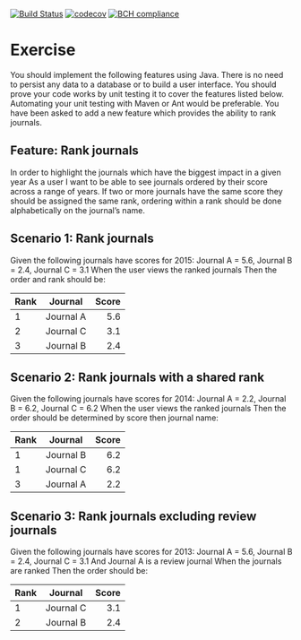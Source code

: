 [![Build Status](https://travis-ci.org/jesusgsdev/rankJournals.svg?branch=master)](https://travis-ci.org/jesusgsdev/rankJournals)
[![codecov](https://codecov.io/gh/jesusgsdev/rankJournals/branch/master/graph/badge.svg)](https://codecov.io/gh/jesusgsdev/rankJournals)
[![BCH compliance](https://bettercodehub.com/edge/badge/jesusgsdev/rankJournals?branch=master)](https://bettercodehub.com/)

# Exercise
You should implement the following features using Java. There is no need to persist any data to a database or to build a user interface. You should prove your code works by unit testing it to cover the features listed below. Automating your unit testing with Maven or Ant would be preferable. You have been asked to add a new feature which provides the ability to rank journals.

## Feature: Rank journals
In order to highlight the journals which have the biggest impact in a given year
As a user
I want to be able to see journals ordered by their score across a range of years. If two or more journals have the same score they should be assigned the same rank, ordering within a rank should be done alphabetically on the journal’s name.

## Scenario 1: Rank journals
Given the following journals have scores for 2015:
Journal A = 5.6, Journal B = 2.4, Journal C = 3.1
When the user views the ranked journals
Then the order and rank should be:

|Rank|Journal|Score|
| ------------- |:-------------:| -----:|
|1|Journal A|5.6|
|2|Journal C|3.1|
|3|Journal B|2.4|

## Scenario 2: Rank journals with a shared rank
Given the following journals have scores for 2014:
Journal A = 2.2, Journal B = 6.2, Journal C = 6.2
When the user views the ranked journals
Then the order should be determined by score then journal name:

|Rank|Journal|Score|
| ------------- |:-------------:| -----:|
|1|Journal B|6.2|
|1|Journal C|6.2|
|3|Journal A|2.2|

## Scenario 3: Rank journals excluding review journals
Given the following journals have scores for 2013:
Journal A = 5.6, Journal B = 2.4, Journal C = 3.1
And Journal A is a review journal
When the journals are ranked
Then the order should be:

|Rank|Journal|Score|
| ------------- |:--------:| -----:|
|1|Journal C|3.1|
|2|Journal B|2.4|
